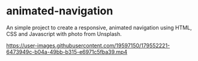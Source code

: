# animated-navigation

An simple project to create a responsive, animated navigation using HTML, CSS and Javascript with photo from Unsplash.



https://user-images.githubusercontent.com/19597150/179552221-6473949c-b04a-49bb-b315-e6971c5fba39.mp4

